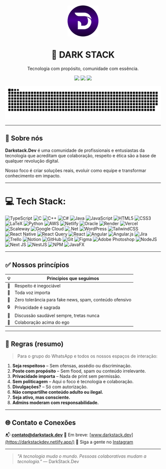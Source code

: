 <p align="center">
  <img src="../logo.svg" width="100" alt="logo.svg" />
</p>

<h1 align="center">🚀 DARK STACK</h1>
<p align="center">Tecnologia com propósito, comunidade com essência.</p>

<p align="center">
  <img src="https://img.shields.io/badge/Colaboração-ativa-4caf50?style=for-the-badge&logo=github" />
  <img src="https://img.shields.io/badge/Respeito-%F0%9F%91%8F%20fundamental-blue?style=for-the-badge" />
  <img src="https://img.shields.io/badge/Anti--spam-%E2%9A%A0%EF%B8%8F%20tolerância%20zero-red?style=for-the-badge" />
</p>

<p align="center">
  <img src="https://raw.githubusercontent.com/platane/platane/output/github-contribution-grid-snake-dark.svg?text=DARKSTACK" alt="Animação Snake escrevendo DARKSTACK" />
</p>

---

## 🧠 Sobre nós

**Darkstack.Dev** é uma comunidade de profissionais e entusiastas da tecnologia que acreditam que colaboração, respeito e ética são a base de qualquer revolução digital.

Nosso foco é criar soluções reais, evoluir como equipe e transformar conhecimento em impacto.

---

# 💻 Tech Stack:
![TypeScript](https://img.shields.io/badge/typescript-%23007ACC.svg?style=for-the-badge&logo=typescript&logoColor=white) ![C](https://img.shields.io/badge/c-%2300599C.svg?style=for-the-badge&logo=c&logoColor=white) ![C++](https://img.shields.io/badge/c++-%2300599C.svg?style=for-the-badge&logo=c%2B%2B&logoColor=white) ![C#](https://img.shields.io/badge/c%23-%23239120.svg?style=for-the-badge&logo=csharp&logoColor=white) ![Java](https://img.shields.io/badge/java-%23ED8B00.svg?style=for-the-badge&logo=openjdk&logoColor=white) ![JavaScript](https://img.shields.io/badge/javascript-%23323330.svg?style=for-the-badge&logo=javascript&logoColor=%23F7DF1E) ![HTML5](https://img.shields.io/badge/html5-%23E34F26.svg?style=for-the-badge&logo=html5&logoColor=white) ![CSS3](https://img.shields.io/badge/css3-%231572B6.svg?style=for-the-badge&logo=css3&logoColor=white) ![LaTeX](https://img.shields.io/badge/latex-%23008080.svg?style=for-the-badge&logo=latex&logoColor=white) ![Python](https://img.shields.io/badge/python-3670A0?style=for-the-badge&logo=python&logoColor=ffdd54) ![AWS](https://img.shields.io/badge/AWS-%23FF9900.svg?style=for-the-badge&logo=amazon-aws&logoColor=white) ![Netlify](https://img.shields.io/badge/netlify-%23000000.svg?style=for-the-badge&logo=netlify&logoColor=#00C7B7) ![Oracle](https://img.shields.io/badge/Oracle-F80000?style=for-the-badge&logo=oracle&logoColor=white) ![Render](https://img.shields.io/badge/Render-%46E3B7.svg?style=for-the-badge&logo=render&logoColor=white) ![Vercel](https://img.shields.io/badge/vercel-%23000000.svg?style=for-the-badge&logo=vercel&logoColor=white) ![Scaleway](https://img.shields.io/badge/SCALEWAY-%234f0599.svg?style=for-the-badge&logo=scaleway&logoColor=white) ![Google Cloud](https://img.shields.io/badge/GoogleCloud-%234285F4.svg?style=for-the-badge&logo=google-cloud&logoColor=white) ![.Net](https://img.shields.io/badge/.NET-5C2D91?style=for-the-badge&logo=.net&logoColor=white) ![WordPress](https://img.shields.io/badge/WordPress-%23117AC9.svg?style=for-the-badge&logo=WordPress&logoColor=white) ![TailwindCSS](https://img.shields.io/badge/tailwindcss-%2338B2AC.svg?style=for-the-badge&logo=tailwind-css&logoColor=white) ![React Native](https://img.shields.io/badge/react_native-%2320232a.svg?style=for-the-badge&logo=react&logoColor=%2361DAFB) ![React Query](https://img.shields.io/badge/-React%20Query-FF4154?style=for-the-badge&logo=react%20query&logoColor=white) ![React](https://img.shields.io/badge/react-%2320232a.svg?style=for-the-badge&logo=react&logoColor=%2361DAFB) ![Angular](https://img.shields.io/badge/angular-%23DD0031.svg?style=for-the-badge&logo=angular&logoColor=white) ![Angular.js](https://img.shields.io/badge/angular.js-%23E23237.svg?style=for-the-badge&logo=angularjs&logoColor=white) ![Jira](https://img.shields.io/badge/jira-%230A0FFF.svg?style=for-the-badge&logo=jira&logoColor=white) ![Trello](https://img.shields.io/badge/Trello-%23026AA7.svg?style=for-the-badge&logo=Trello&logoColor=white) ![Notion](https://img.shields.io/badge/Notion-%23000000.svg?style=for-the-badge&logo=notion&logoColor=white) ![GitHub](https://img.shields.io/badge/github-%23121011.svg?style=for-the-badge&logo=github&logoColor=white) ![Git](https://img.shields.io/badge/git-%23F05033.svg?style=for-the-badge&logo=git&logoColor=white) ![Figma](https://img.shields.io/badge/figma-%23F24E1E.svg?style=for-the-badge&logo=figma&logoColor=white) ![Adobe Photoshop](https://img.shields.io/badge/adobe%20photoshop-%2331A8FF.svg?style=for-the-badge&logo=adobe%20photoshop&logoColor=white) ![NodeJS](https://img.shields.io/badge/node.js-6DA55F?style=for-the-badge&logo=node.js&logoColor=white) ![Next JS](https://img.shields.io/badge/Next-black?style=for-the-badge&logo=next.js&logoColor=white) ![NestJS](https://img.shields.io/badge/nestjs-%23E0234E.svg?style=for-the-badge&logo=nestjs&logoColor=white) ![NPM](https://img.shields.io/badge/NPM-%23CB3837.svg?style=for-the-badge&logo=npm&logoColor=white) ![JavaFX](https://img.shields.io/badge/javafx-%23FF0000.svg?style=for-the-badge&logo=javafx&logoColor=white)

---

## ✅ Nossos princípios

| 💡 | **Princípios que seguimos** |
|----|-----------------------------|
| 🙌 | Respeito é inegociável |
| 📢 | Toda voz importa |
| 🚫 | Zero tolerância para fake news, spam, conteúdo ofensivo |
| 🔒 | Privacidade é sagrada |
| 💬 | Discussão saudável sempre, tretas nunca |
| 🤝 | Colaboração acima do ego |

---

## 📜 Regras (resumo)

> Para o grupo do WhatsApp e todos os nossos espaços de interação:

1. **Seja respeitoso** – Sem ofensas, assédio ou discriminação.
2. **Poste com propósito** – Sem flood, spam ou conteúdo irrelevante.
3. **Privacidade importa** – Nada de print sem permissão.
4. **Sem politicagem** – Aqui o foco é tecnologia e colaboração.
5. **Divulgações?** – Só com autorização.
6. **Não compartilhe conteúdo adulto ou ilegal.**
7. **Seja ativo, mas consciente.**
8. **Admins moderam com responsabilidade.**

---

## 🌐 Contato e Conexões

📬 **contato@darkstack.dev**
📎 Em breve: [www.darkstack.dev](https://darkstackdev.netlify.app/)
📱 Siga a gente no [Instagram](https://instagram.com/darkstackdev)

---

> _"A tecnologia muda o mundo. Pessoas colaborativas mudam a tecnologia."_
> — DarkStack.Dev
